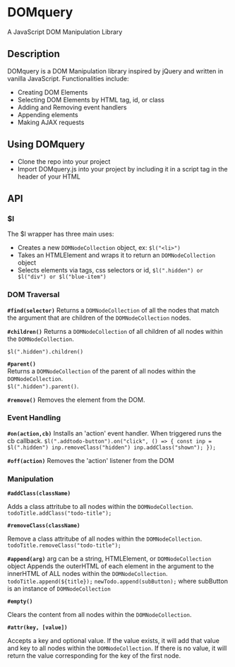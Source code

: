 # DOMquery
A JavaScript DOM Manipulation Library

## Description
DOMquery is a DOM Manipulation library inspired by jQuery and written in vanilla JavaScript. 
Functionalities include:

* Creating DOM Elements
* Selecting DOM Elements by HTML tag, id, or class
* Adding and Removing event handlers
* Appending elements
* Making AJAX requests

## Using DOMquery
* Clone the repo into your project
* Import DOMquery.js into your project by including it in a script tag in the header of your HTML

## API

### $l

The $l wrapper has three main uses:
* Creates a new `DOMNodeCollection` object, ex: `$l("<li>")`
* Takes an HTMLElement and wraps it to return an `DOMNodeCollection` object
* Selects elements via tags, css selectors or id, `$l(".hidden") or $l("div") or $l("blue-item")`

### DOM Traversal
**`#find(selector)`** 
Returns a `DOMNodeCollection` of all the nodes that match the argument that are children of the `DOMNodeCollection` nodes.  


**`#children()`** 
Returns a `DOMNodeCollection` of all children of all nodes within the `DOMNodeCollection`.  

`$l(".hidden").children()`

**`#parent()`**   
Returns a `DOMNodeCollection` of the parent of all nodes within the `DOMNodeCollection`.  
`$l(".hidden").parent()`. 
  
**`#remove()`**
Removes the element from the DOM.

### Event Handling

**`#on(action,cb)`** 
Installs an 'action' event handler. When triggered runs the cb callback.
`$l(".addtodo-button").on("click", () => {
  const inp = $l(".hidden")
  inp.removeClass("hidden")
  inp.addClass("shown");
});`


**`#off(action)`** 
Removes the 'action' listener from the DOM


### Manipulation

**`#addClass(className)`**

Adds a class attritube to all nodes within the `DOMNodeCollection`.  
`todoTitle.addClass("todo-title");`

**`#removeClass(className)`**

Remove a class attritube of all nodes within the `DOMNodeCollection`.  
`todoTitle.removeClass("todo-title");`

**`#append(arg)`**
arg can be a string, HTMLElement, or `DOMNodeCollection` object
Appends the outerHTML of each element in the argument to the innerHTML of ALL nodes within the `DOMNodeCollection`.
`todoTitle.append(${title});`
`newTodo.append(subButton);` where subButton is an instance of `DOMNodeCollection`

**`#empty()`**

Clears the content from all nodes within the `DOMNodeCollection`.

**`#attr(key, [value])`**

Accepts a key and optional value. 
If the value exists, it will add that value and key to all nodes within the `DOMNodeCollection`.
If there is no value, it will return the value corresponding for the key of the first node.

